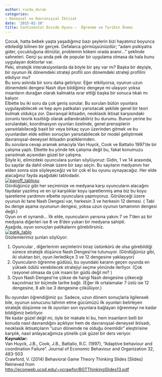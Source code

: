 ```yaml
---
author: rusdu_duran
categories:
- Deneysel ve Davranışsal İktisat
date: '2015-02-10'
title: Continental Divide Oyunu –  Öğrenme ve Tarihin Önemi
---
```


Çocuk, hatta bebek yaşta yaşadığımız bazı şeylerin bizi hayatımız boyunca etkilediği bilinen bir gerçek. Defalarca görmüşsünüzdür; “adam psikiyatra gider, çocukluğuna dönülür, problemin kökeni orada aranır…” şeklinde sahneleri. Gerçi şu anda pek de popular bir uygulama olmasa da hala bunu uygulayan doktorlar var.  
Peki, stratejik interaksiyonlarda da böyle bir şey var mı? Başka bir deyişle, bir oyunun ilk dönemdeki strateji profili son dönemdeki strateji profilini etkiliyor mu?  
Bu soru aslında bir soru daha getiriyor. Eğer etkiliyorsa, oyunun uzun dönemdeki dengesi Nash diye bildiğimiz dengeye mi ulaşıyor yoksa insanların durağan olarak kalmakta ısrar ettiği başka bir sonuca tıkalı mı kalıyor.  
Elbette bu iki soru da çok geniş sorular. Bu soruları bütün oyunlara uygulayabilecek ve hep aynı patikaları yansıtacak şekilde genel bir teori bulmak oldukça zor. Davranışal iktisadın, neoklasik iktisat karşısındaki zorunlu teorik kısıtlılığı olarak adlandırabiliriz bu durumu. Bunun yerine bu sorulardaki, koordinasyon oyunları özelinde, genel prensiplerin yansıtılabileceği basit bir veya birkaç oyun üzerinden gitmek ve bu oyunlardan elde edilen sonuçları yansıtabilecek bir model geliştirmek davranışsal-deneysel iktisadın pratiklerinden.  
Bu sorulara cevap aramak amacıyla Van Huyck, Cook ve Battalio 1997’de bir çalışma yaptı. Elbette bu yönde tek çalışma değil bu, fakat konumuzu yansıtmak açısından güzel bir çalışma.  
Şöyle ki, elimizdeki oyunculara şunları söylüyoruz: Gidin, 1 ve 14 arasında, bu sayılar da dahil olmak üzere bir sayı seçin. Bu sayıların medyanını her elden sonra size söyleyeceğiz ve bir çok el bu oyunu oynayacağız. Her elde alacağınız fayda aşağıdaki tablodadır.  
[![payoff_tablosu](../../../../../uploads/2015/02/payoff_tablosu-1-2-2.jpg)](https://iktisadiyat.com/wp-content/uploads/2015/02/payoff_tablosu-1-2-2.jpg)  
Gördüğünüz gibi her seçiminize ve medyana karşı oyuncuların alacağını faydalar yazılmış ve en iyi karşılıklar koyu işaretlenmiş ama biz bu koyu işaretleme yardımını elbette oyunculara yapmıyoruz. Görüleceği üzere oyunun iki tane Nash Dengesi var, herkesin 3 ve herkesin 12 demesi. ( Tabi bu denge aşama oyununun dengesi, yoksa uzun oyunun tamamının dengesi değil.)  
Oyun on el oynandı… İlk elde, oyuncuların yarısına yakını 7 ve 7’den az bir medyana diğerleri ise 8 ve 8’den yukarı bir medyana sahipti.  
Aşağıda, oyun sonuçları patikalarını görebilirsiniz.  
[![patik_tablo](../../../../../uploads/2015/02/patik_tablo-1-2-2.jpg)](https://iktisadiyat.com/wp-content/uploads/2015/02/patik_tablo-1-2-2.jpg)  
Gözlemlerimiz şunları söylüyor:

1. Oyuncular , diğerlerinin seçimlerini biraz üstünkörü de olsa görebildiği sürece stratejik düşünce Nash Dengesi’ne tutunuyor. (Gördüğünüz gibi, iki oluktan biri, oyun ilerledikçe 3 ve 12 dengesine yaklaşıyor)
2. Oyuncuların öğrenme güdüsü, bu oyundaki kararın geçen oyunda en yüksek ödülü verebilecek stratejiyi seçme yönünde ilerliyor. (Çok rasyonel olmasa da çok insani bir güdü değil mi? )
3. Oyun Nash Dengesi’ne çökse de hangi Nash dengesine çökeceği kaçınılmaz bir biçimde tarihe bağlı. (Eğer ilk ortalamalar 7 üstü ise 12 dengesine, 8 altı ise 3 dengesine çökülüyor.)

Bu oyundan öğrendiğimiz şu: Sadece, uzun dönem sonuçlarla ilgilensek bile, oyunun sonucunu tahmin etme gücümüzü ilk oyunları belirleyen stratejik düşünme ve ilk oyunları son oyunlara bağlayan öğrenmeyi ne kadar bildiğimiz belirliyor.  
Ne kadar güzel değil mi, öyle bir makale ki bu, hem insanların belli bir konuda nasıl davrandığını açıklıyor hem de davranışsal-deneysel iktisadı, neoklasik iktisatçıların “uzun dönemde ne olduğu önemlidir” eleştirisine karşılık, nasıl anlayacağımıza yönelik çok güzel bir ders veriyor.  
**Kaynaklar:**  
Van Huyck, J.B., Cook, J.B., Battalio, R.C. (1997), “Adaptive behaviour and coordination Failure”. Journal of Economic Behaviour and Organization 32, 483-503  
Crawford, V. (2014) Behavioral Game Theory Thinking Slides \[Slides\] Retrieved from http://econweb.ucsd.edu/~vcrawfor/BGTThinkingSlides13.pdf